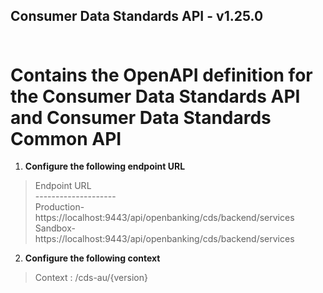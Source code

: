 ## Consumer Data Standards API - v1.25.0<br/><br/>
# Contains the OpenAPI definition for the Consumer Data Standards API and Consumer Data Standards Common API
1. **Configure the following endpoint URL** <br/>
>Endpoint URL<br/>--------------------</br>
Production- https://localhost:9443/api/openbanking/cds/backend/services
Sandbox- https://localhost:9443/api/openbanking/cds/backend/services
2. **Configure the following context** <br/>
> Context : /cds-au/{version}<br/>
